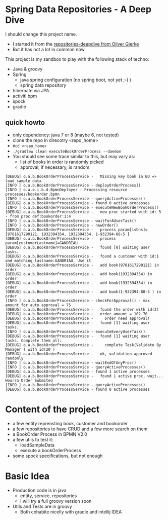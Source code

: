 # Spring Data Repositories - A Deep Dive

I should change this project name.

*   I started it from  the [repositories-deepdive from Oliver Gierke](https://github.com/olivergierke/repositories-deepdive)
*   But it has not a lot in common now

This project is my sandbox to play with the following stack of techno:

*   Java & groovy
*   Spring
    *   java spring configuration (no spring boot, not yet ;-) )
    *   spring data repository
*   hibernate via JPA
*   activiti bpm
*   spock
*   gradle

## quick howto

*   only dependency: java 7 or 8 (maybe 6, not tested)
*   clone the repo in direcotry <repo_home>
*   `#cd <repo_home>`
*   `./gradlew clean executeBookOrderProcess --daemon`
*   You should see some trace similar to this, but may vary as:
    *   list of books in order is randomly picked
    *   approval, if necessary, is random

```LOG
[DEBUG] o.a.b.BookOrderProcessService -   Missing key book in BD => load sample data
[INFO ] o.a.b.BookOrderProcessService - deployOrderProcess()
[INFO ] o.a.e.i.b.d.BpmnDeployer - Processing resource processes/bookorder.bpmn
[INFO ] o.a.b.BookOrderProcessService - queryActiveProcesses()
[DEBUG] o.a.b.BookOrderProcessService - found 0 active processes
[INFO ] o.a.b.BookOrderProcessService - executeNewBookOrderProcess()
[DEBUG] o.a.b.BookOrderProcessService -   new proc started with id: 5 - from proc def:bookorder:1:4
[INFO ] o.a.b.BookOrderProcessService - waitForAUserTask()
[INFO ] o.a.b.BookOrderProcessService - newOrder()
[DEBUG] o.a.b.BookOrderProcessService -   process param[isbns]=[9781617290121, 1932394354, 1932394354, 1-932394-88-5 ]
[DEBUG] o.a.b.BookOrderProcessService -   process param[customerLastname]=GANDRIAU
[DEBUG] o.a.b.BookOrderProcessService -   found [0] waiting user tasks.
[DEBUG] o.a.b.BookOrderProcessService -   found a customer with id:1 and matching lastname:GANDRIAU. Use it
[DEBUG] o.a.b.BookOrderProcessService -   add book(9781617290121) in order
[DEBUG] o.a.b.BookOrderProcessService -   add book(1932394354) in order
[DEBUG] o.a.b.BookOrderProcessService -   add book(1932394354) in order
[DEBUG] o.a.b.BookOrderProcessService -   add book(1-932394-88-5 ) in order
[INFO ] o.a.b.BookOrderProcessService - checkForApproval() - max amount for auto approval = 75
[DEBUG] o.a.b.BookOrderProcessService -   found the order with id(2)
[DEBUG] o.a.b.BookOrderProcessService -   order amount = 102.70
[DEBUG] o.a.b.BookOrderProcessService -     order need approval!
[DEBUG] o.a.b.BookOrderProcessService -   found [1] waiting user tasks.
[INFO ] o.a.b.BookOrderProcessService - executeEveryUserTask()
[DEBUG] o.a.b.BookOrderProcessService -   found [1] waiting user tasks. Complete them all:
[DEBUG] o.a.b.BookOrderProcessService -     complete Task(Validate By Manager ) with id(20 )
[DEBUG] o.a.b.BookOrderProcessService -   ok, validation approved randomly
[INFO ] o.a.b.BookOrderProcessService - waitEndOfAnyProc()
[INFO ] o.a.b.BookOrderProcessService - queryActiveProcesses()
[DEBUG] o.a.b.BookOrderProcessService - found 1 active processes
[DEBUG] o.a.b.BookOrderProcessService -   found 1 active proc, wait...
Hourra Order Submited
[INFO ] o.a.b.BookOrderProcessService - queryActiveProcesses()
[DEBUG] o.a.b.BookOrderProcessService - found 0 active processes
```

# Content of the project

*   a few entity reprensting book, customer and bookorder
*   a few repositories to have CRUD and a few more search on them
*   a BookOrder Process in BPMN V2.0
*   a few utils to test it:
    *   loadSampleData
    *   execute a bookOrderProcess
*   some spock specifications, but not enough

# Basic Idea

*   Production code is in java
    *   entity, service, repositories
    *   I will try a full groovy version soon
*   Utils and Tests are in groovy
    *   Both cohabite nicelly with gradle and intellij IDEA



